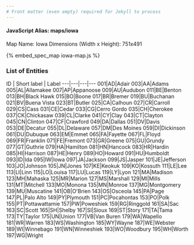 ```yaml
---
# Front matter (even empty) required for Jekyll to process
---
```


#### JavaScript Alias: maps/iowa

Map Name: Iowa
Dimensions (Width x Height): 751x491



{% embed_spec_map iowa-map.js %}

### List of Entities

ID | Short label | Label
---|---|---|---
001|AD|Adair
003|AA|Adams
005|AL|Allamakee
007|AP|Appanoose
009|AU|Audubon
011|BE|Benton
013|BH|Black Hawk
015|BO|Boone
017|BR|Bremer
019|BU|Buchanan
021|BV|Buena Vista
023|BT|Butler
025|CA|Calhoun
027|CR|Carroll
029|CS|Cass
031|CE|Cedar
033|CG|Cerro Gordo
035|CH|Cherokee
037|CK|Chickasaw
039|CL|Clarke
041|CY|Clay
043|CT|Clayton
045|CN|Clinton
047|CF|Crawford
049|DA|Dallas
051|DV|Davis
053|DE|Decatur
055|DL|Delaware
057|DM|Des Moines
059|DI|Dickinson
061|DU|Dubuque
063|EM|Emmet
065|FA|Fayette
067|FL|Floyd
069|FR|Franklin
071|FE|Fremont
073|GR|Greene
075|GU|Grundy
077|GT|Guthrie
079|HA|Hamilton
081|HN|Hancock
083|HR|Hardin
085|HI|Harrison
087|HE|Henry
089|HO|Howard
091|HU|Humboldt
093|ID|Ida
095|IW|Iowa
097|JA|Jackson
099|JS|Jasper
101|JE|Jefferson
103|JO|Johnson
105|JN|Jones
107|KE|Keokuk
109|KO|Kossuth
111|LE|Lee
113|LI|Linn
115|LO|Louisa
117|LU|Lucas
119|LY|Lyon
121|MA|Madison
123|MH|Mahaska
125|MR|Marion
127|MS|Marshall
129|MI|Mills
131|MT|Mitchell
133|MO|Monona
135|MN|Monroe
137|MG|Montgomery
139|MU|Muscatine
141|OB|O'Brien
143|OS|Osceola
145|PA|Page
147|PL|Palo Alto
149|PY|Plymouth
151|PC|Pocahontas
153|PO|Polk
155|PT|Pottawattamie
157|PW|Poweshiek
159|RG|Ringgold
161|SA|Sac
163|SC|Scott
165|SH|Shelby
167|SI|Sioux
169|ST|Story
171|TA|Tama
173|TY|Taylor
175|UN|Union
177|VB|Van Buren
179|WA|Wapello
181|WR|Warren
183|WS|Washington
185|WY|Wayne
187|WE|Webster
189|WI|Winnebago
191|WN|Winneshiek
193|WO|Woodbury
195|WH|Worth
197|WG|Wright

